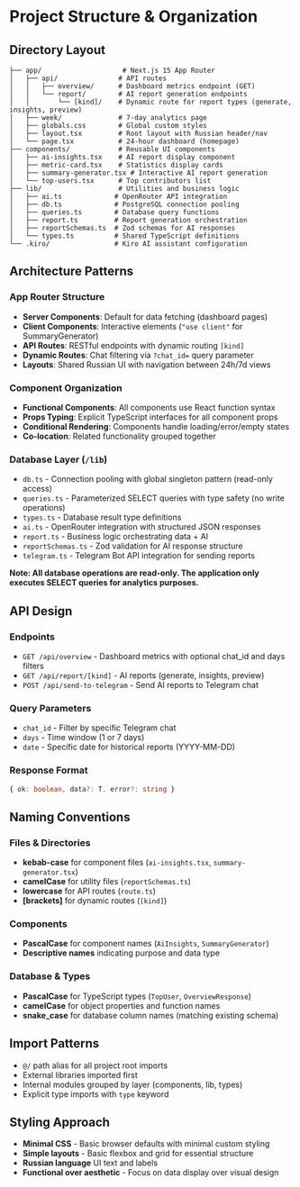 # Project Structure & Organization

## Directory Layout

```
├── app/                    # Next.js 15 App Router
│   ├── api/               # API routes
│   │   ├── overview/      # Dashboard metrics endpoint (GET)
│   │   └── report/        # AI report generation endpoints
│   │       └── [kind]/    # Dynamic route for report types (generate, insights, preview)
│   ├── week/              # 7-day analytics page
│   ├── globals.css        # Global custom styles
│   ├── layout.tsx         # Root layout with Russian header/nav
│   └── page.tsx           # 24-hour dashboard (homepage)
├── components/            # Reusable UI components
│   ├── ai-insights.tsx    # AI report display component
│   ├── metric-card.tsx    # Statistics display cards
│   ├── summary-generator.tsx # Interactive AI report generation
│   └── top-users.tsx      # Top contributors list
├── lib/                   # Utilities and business logic
│   ├── ai.ts             # OpenRouter API integration
│   ├── db.ts             # PostgreSQL connection pooling
│   ├── queries.ts        # Database query functions
│   ├── report.ts         # Report generation orchestration
│   ├── reportSchemas.ts  # Zod schemas for AI responses
│   └── types.ts          # Shared TypeScript definitions
└── .kiro/                # Kiro AI assistant configuration
```

## Architecture Patterns

### App Router Structure
- **Server Components**: Default for data fetching (dashboard pages)
- **Client Components**: Interactive elements (`"use client"` for SummaryGenerator)
- **API Routes**: RESTful endpoints with dynamic routing `[kind]`
- **Dynamic Routes**: Chat filtering via `?chat_id=` query parameter
- **Layouts**: Shared Russian UI with navigation between 24h/7d views

### Component Organization
- **Functional Components**: All components use React function syntax
- **Props Typing**: Explicit TypeScript interfaces for all component props
- **Conditional Rendering**: Components handle loading/error/empty states
- **Co-location**: Related functionality grouped together

### Database Layer (`/lib`)
- `db.ts` - Connection pooling with global singleton pattern (read-only access)
- `queries.ts` - Parameterized SELECT queries with type safety (no write operations)
- `types.ts` - Database result type definitions
- `ai.ts` - OpenRouter integration with structured JSON responses
- `report.ts` - Business logic orchestrating data + AI
- `reportSchemas.ts` - Zod validation for AI response structure
- `telegram.ts` - Telegram Bot API integration for sending reports

**Note: All database operations are read-only. The application only executes SELECT queries for analytics purposes.**

## API Design

### Endpoints
- `GET /api/overview` - Dashboard metrics with optional chat_id and days filters
- `GET /api/report/[kind]` - AI reports (generate, insights, preview)
- `POST /api/send-to-telegram` - Send AI reports to Telegram chat

### Query Parameters
- `chat_id` - Filter by specific Telegram chat
- `days` - Time window (1 or 7 days)
- `date` - Specific date for historical reports (YYYY-MM-DD)

### Response Format
```typescript
{ ok: boolean, data?: T, error?: string }
```

## Naming Conventions

### Files & Directories
- **kebab-case** for component files (`ai-insights.tsx`, `summary-generator.tsx`)
- **camelCase** for utility files (`reportSchemas.ts`)
- **lowercase** for API routes (`route.ts`)
- **[brackets]** for dynamic routes (`[kind]`)

### Components
- **PascalCase** for component names (`AiInsights`, `SummaryGenerator`)
- **Descriptive names** indicating purpose and data type

### Database & Types
- **PascalCase** for TypeScript types (`TopUser`, `OverviewResponse`)
- **camelCase** for object properties and function names
- **snake_case** for database column names (matching existing schema)

## Import Patterns
- `@/` path alias for all project root imports
- External libraries imported first
- Internal modules grouped by layer (components, lib, types)
- Explicit type imports with `type` keyword

## Styling Approach
- **Minimal CSS** - Basic browser defaults with minimal custom styling
- **Simple layouts** - Basic flexbox and grid for essential structure
- **Russian language** UI text and labels
- **Functional over aesthetic** - Focus on data display over visual design